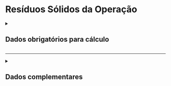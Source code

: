# Resíduos Sólidos da Operação

<details>
  <summary><strong><h2>Dados obrigatórios para cálculo</strong></summary>

Campo no Supabase|Valores GHG|
|---|---|
|`categoria_de_emissoes`|_RESIDUOS SOLIDOS DA OPERACAO_|
`date` | Data da referência _(YYYY-MM-DD HH:MM:SS)_|
[id_uf](https://github.com/ZNIT-Tech/documentation/blob/main/Municipios.md)|
`cnpj_usuario`|
`composicao_papelao`|
`composicao_textil`|
`composicao_alimentar`|
`composicao_madeira`|
`composicao_jardim`|
`composicao_fraldas`|
`composicao_borracha`|
`composicao_lodo_domestico`|
`composicao_lodo_industrial`|
`classificacao_ano`|
`fracao_ch4_biogas`|
`recuperacao_metano`|
`eficiencia_recuperacao`|


Campo no Supabase|Valores GHG|
|---|---|
|`categoria_de_emissoes`|_RESIDUOS - IPCC_|


</details>

---

<details>
  <summary><h2><strong>Dados complementares</strong></summary>

|Campo no Supabase|Valor|
|---|---|
|`cnpj_fornecedor`|CNPJ Fornecedor|
|`nome_fornecedor`|Nome Fornecedor|
`numero_do_documento`|Chave da NFe|
`natureza_da_operao`|Natureza da operação|
`cdigo_do_produto`|Codigo produto|
`ncm`|NCM|
`un`|Unidade de medida|
`quant`|Quantidade|
`peso_nf`|Peso|
`endereco_do_experdidor`|Endereço do remetente|
`endereco_do_destinatrio`|Endereço do destinatário|


</details>
